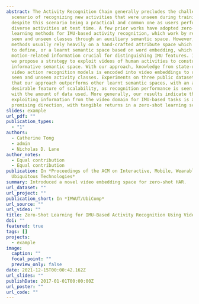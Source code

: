 ```yaml
---
abstract: The Activity Recognition Chain generally precludes the challenging
  scenario of recognizing new activities that were unseen during training,
  despite this scenario being a practical and common one as users perform
  diverse activities at test time. A few prior works have adopted zero-shot
  learning methods for IMU-based activity recognition, which work by relating
  seen and unseen classes through an auxiliary semantic space. However, these
  methods usually rely heavily on a hand-crafted attribute space which is costly
  to define, or a learnt semantic space based on word embedding, which lacks
  motion-related information crucial for distinguishing IMU features. Instead,
  we propose a strategy to exploit videos of human activities to construct an
  informative semantic space. With our approach, knowledge from state-of-the-art
  video action recognition models is encoded into video embeddings to relate
  seen and unseen activity classes. Experiments on three public datasets find
  that our approach outperforms other learnt semantic spaces, with an additional
  desirable feature of scalability, as recognition performance is seen to scale
  with the amount of data used. More generally, our results indicate that
  exploiting information from the video domain for IMU-based tasks is a
  promising direction, with tangible returns in a zero-shot learning scenario.
slides: example
url_pdf: ""
publication_types:
  - "1"
authors:
  - Catherine Tong
  - admin
  - Nicholas D. Lane
author_notes:
  - Equal contribution
  - Equal contribution
publication: In *Proceedings of the ACM on Interactive, Mobile, Wearable and
  Ubiquitous Technologies*
summary: Introduced a novel video embedding space for zero-shot HAR.
url_dataset: ""
url_project: ""
publication_short: In *IMWUT/UbiComp*
url_source: ""
url_video: ""
title: Zero-Shot Learning for IMU-Based Activity Recognition Using Video Embeddings
doi: ""
featured: true
tags: []
projects:
  - example
image:
  caption: ""
  focal_point: ""
  preview_only: false
date: 2021-12-15T00:00:42.162Z
url_slides: ""
publishDate: 2017-01-01T00:00:00Z
url_poster: ""
url_code: ""
---
```

